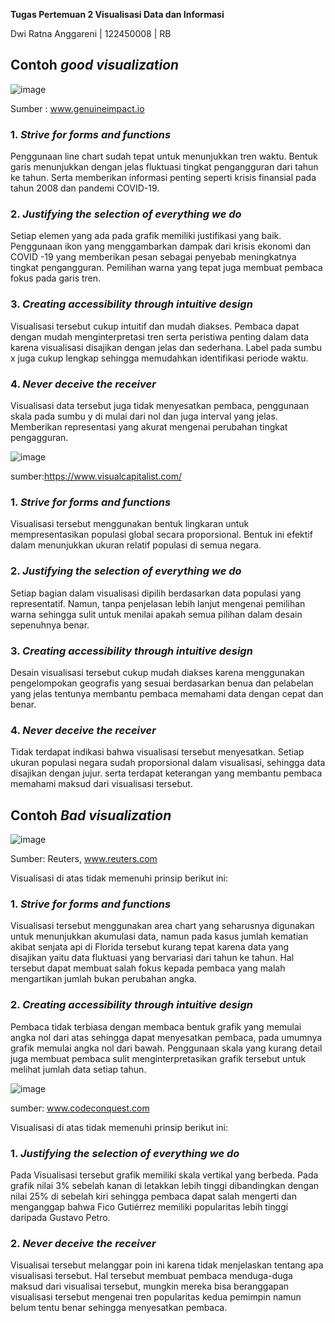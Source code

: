 **Tugas Pertemuan 2 Visualisasi Data dan Informasi**

Dwi Ratna Anggareni | 122450008 | RB

## Contoh *good visualization*
![image](https://github.com/user-attachments/assets/34c6041c-ab06-4d56-aa29-90f277b09572)

Sumber : www.genuineimpact.io

### 1.	*Strive for forms and functions*
Penggunaan line chart sudah tepat untuk menunjukkan tren waktu. Bentuk garis menunjukkan dengan jelas fluktuasi tingkat pengangguran dari tahun ke tahun. Serta memberikan informasi penting seperti krisis finansial pada tahun 2008 dan pandemi COVID-19.

### 2.	*Justifying the selection of everything we do*
Setiap elemen yang ada pada grafik memiliki justifikasi yang baik. Penggunaan ikon yang menggambarkan dampak dari krisis ekonomi dan COVID -19 yang memberikan pesan sebagai penyebab meningkatnya tingkat pengangguran. Pemilihan warna yang tepat juga membuat pembaca fokus pada garis tren.

### 3.	*Creating accessibility through intuitive design*
Visualisasi tersebut cukup intuitif dan mudah diakses. Pembaca dapat dengan mudah menginterpretasi tren serta peristiwa penting dalam data karena visualisasi disajikan dengan jelas dan sederhana. Label pada sumbu x juga cukup lengkap sehingga memudahkan identifikasi periode waktu.

### 4.	*Never deceive the receiver*
Visualisasi data tersebut juga tidak menyesatkan pembaca, penggunaan skala pada sumbu y di mulai dari nol dan juga interval yang jelas. Memberikan representasi yang akurat mengenai perubahan tingkat pengagguran. 

![image](https://github.com/user-attachments/assets/592c78a2-c3f7-4aca-b237-9b782ccf9908)

sumber:https://www.visualcapitalist.com/

### 1.	*Strive for forms and functions*
Visualisasi tersebut menggunakan bentuk lingkaran untuk mempresentasikan populasi global secara proporsional. Bentuk ini efektif dalam menunjukkan ukuran relatif populasi di semua negara.

### 2.	*Justifying the selection of everything we do*
Setiap bagian dalam visualisasi dipilih berdasarkan data populasi yang representatif. Namun, tanpa penjelasan lebih lanjut mengenai pemilihan warna sehingga sulit untuk menilai apakah semua pilihan dalam desain sepenuhnya benar.

### 3.	*Creating accessibility through intuitive design*
Desain visualisasi tersebut cukup mudah diakses karena menggunakan pengelompokan geografis yang sesuai berdasarkan benua dan pelabelan yang jelas tentunya membantu pembaca memahami data dengan cepat dan benar.

### 4.	*Never deceive the receiver*
Tidak terdapat indikasi bahwa visualisasi tersebut menyesatkan. Setiap ukuran populasi negara sudah proporsional dalam visualisasi, sehingga data disajikan dengan jujur. serta terdapat keterangan yang membantu pembaca memahami maksud dari visualisasi tersebut.


## Contoh *Bad visualization*
![image](https://github.com/user-attachments/assets/91195d64-34ef-4f2d-81d9-f82e8e8eb2af)

Sumber: Reuters, www.reuters.com

Visualisasi di atas tidak memenuhi prinsip berikut ini:

### 1.	*Strive for forms and functions*
Visualisasi tersebut menggunakan area chart yang seharusnya digunakan untuk menunjukkan akumulasi data, namun pada kasus jumlah kematian akibat senjata api di Florida tersebut kurang tepat karena data yang disajikan yaitu data fluktuasi yang bervariasi dari tahun ke tahun. Hal tersebut dapat membuat salah fokus kepada pembaca  yang malah mengartikan jumlah bukan perubahan angka.

### 2.	*Creating accessibility through intuitive design*
Pembaca tidak terbiasa dengan membaca bentuk grafik yang memulai angka nol dari atas sehingga dapat menyesatkan pembaca, pada umumnya grafik memulai angka nol dari bawah.  Penggunaan skala yang kurang detail juga membuat pembaca sulit menginterpretasikan grafik tersebut untuk melihat jumlah data setiap tahun. 


![image](https://github.com/user-attachments/assets/5fc54462-5223-458d-bba6-758a7a451b2f)

sumber: www.codeconquest.com

Visualisasi di atas tidak memenuhi prinsip berikut ini:

### 1. *Justifying the selection of everything we do*
Pada Visualisasi tersebut grafik memiliki skala vertikal yang berbeda. Pada grafik nilai 3% sebelah kanan di letakkan lebih tinggi dibandingkan dengan nilai 25% di sebelah kiri sehingga pembaca dapat salah mengerti dan menganggap bahwa Fico Gutiérrez memiliki popularitas lebih tinggi daripada Gustavo Petro.

### 2. *Never deceive the receiver*
Visualisai tersebut melanggar poin ini karena tidak menjelaskan tentang apa visualisasi tersebut. Hal tersebut membuat pembaca menduga-duga maksud dari visualisai tersebut, mungkin mereka bisa beranggapan visualisasi tersebut mengenai tren popularitas kedua pemimpin namun belum tentu benar sehingga menyesatkan pembaca. 






